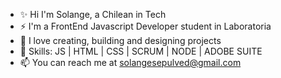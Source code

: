 - ✨ Hi I'm Solange, a Chilean in Tech
- ⚡ I'm a FrontEnd Javascript Developer student in Laboratoria
- 🌱 I love creating, building and designing projects
- 🔭 Skills: JS | HTML | CSS | SCRUM | NODE | ADOBE SUITE
- 📫 You can reach me at solangesepulved@gmail.com
<!--
**solsepulveda/solsepulveda** is a ✨ _special_ ✨ repository because its `README.md` (this file) appears on your GitHub profile.

Here are some ideas to get you started:

- 🔭 I’m currently working on ...
- 🌱 I’m currently learning ...
- 👯 I’m looking to collaborate on ...
- 🤔 I’m looking for help with ...
- 💬 Ask me about ...
- 📫 How to reach me: ...
- 😄 Pronouns: ...
- ⚡ Fun fact: ...
-->
